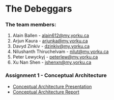 # The Debeggars

### The team members:
1. Alain Ballen - <alain612@my.yorku.ca>
2. Arjun Kaura - <arjunka@my.yorku.ca>
3. Davyd Zinkiv - <dzinkiv@my.yorku.ca>
4. Nilushanth Thiruchelvam - <nilut@my.yorku.ca>
5. Peter Lewyckyj - <peterlew@my.yorku.ca>
6. Xu Nan Shen - <jshenxn@my.yorku.ca>

### Assignment 1 - Conceptual Architecture
* [Conceptual Architecture Presentation](/Assignment-1/Conceptual-Architecture-Presentation-(Debeggars).pdf)
* [Conceptual Architecture Report](/Assignment-1/Conceptual-Architecture-Report-(Debeggars).pdf)
